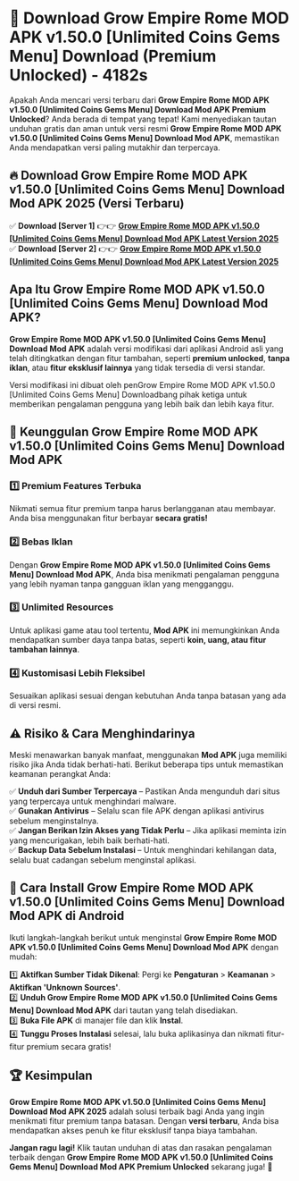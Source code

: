 # 🎯 Download Grow Empire Rome MOD APK v1.50.0 [Unlimited Coins Gems Menu] Download (Premium Unlocked) -  4182s

Apakah Anda mencari versi terbaru dari **Grow Empire Rome MOD APK v1.50.0 [Unlimited Coins Gems Menu] Download Mod APK Premium Unlocked**? Anda berada di tempat yang tepat! Kami menyediakan tautan unduhan gratis dan aman untuk versi resmi **Grow Empire Rome MOD APK v1.50.0 [Unlimited Coins Gems Menu] Download Mod APK**, memastikan Anda mendapatkan versi paling mutakhir dan terpercaya.

## 🔥 Download Grow Empire Rome MOD APK v1.50.0 [Unlimited Coins Gems Menu] Download Mod APK 2025 (Versi Terbaru)

✅ **Download [Server 1]** 👉👉 [**Grow Empire Rome MOD APK v1.50.0 [Unlimited Coins Gems Menu] Download Mod APK Latest Version 2025**](https://momento.my/?title=Grow_Empire_Rome_MOD_APK_v1.50.0_[Unlimited_Coins_Gems_Menu]_Download)  
✅ **Download [Server 2]** 👉👉 [**Grow Empire Rome MOD APK v1.50.0 [Unlimited Coins Gems Menu] Download Mod APK Latest Version 2025**](https://momento.my/?title=Grow_Empire_Rome_MOD_APK_v1.50.0_[Unlimited_Coins_Gems_Menu]_Download)  

## Apa Itu Grow Empire Rome MOD APK v1.50.0 [Unlimited Coins Gems Menu] Download Mod APK?

**Grow Empire Rome MOD APK v1.50.0 [Unlimited Coins Gems Menu] Download Mod APK** adalah versi modifikasi dari aplikasi Android asli yang telah ditingkatkan dengan fitur tambahan, seperti **premium unlocked**, **tanpa iklan**, atau **fitur eksklusif lainnya** yang tidak tersedia di versi standar.

Versi modifikasi ini dibuat oleh penGrow Empire Rome MOD APK v1.50.0 [Unlimited Coins Gems Menu] Downloadbang pihak ketiga untuk memberikan pengalaman pengguna yang lebih baik dan lebih kaya fitur.

## 🎯 Keunggulan Grow Empire Rome MOD APK v1.50.0 [Unlimited Coins Gems Menu] Download Mod APK

### 1️⃣ Premium Features Terbuka
Nikmati semua fitur premium tanpa harus berlangganan atau membayar. Anda bisa menggunakan fitur berbayar **secara gratis!**

### 2️⃣ Bebas Iklan
Dengan **Grow Empire Rome MOD APK v1.50.0 [Unlimited Coins Gems Menu] Download Mod APK**, Anda bisa menikmati pengalaman pengguna yang lebih nyaman tanpa gangguan iklan yang mengganggu.

### 3️⃣ Unlimited Resources
Untuk aplikasi game atau tool tertentu, **Mod APK** ini memungkinkan Anda mendapatkan sumber daya tanpa batas, seperti **koin, uang, atau fitur tambahan lainnya**.

### 4️⃣ Kustomisasi Lebih Fleksibel
Sesuaikan aplikasi sesuai dengan kebutuhan Anda tanpa batasan yang ada di versi resmi.

## ⚠️ Risiko & Cara Menghindarinya

Meski menawarkan banyak manfaat, menggunakan **Mod APK** juga memiliki risiko jika Anda tidak berhati-hati. Berikut beberapa tips untuk memastikan keamanan perangkat Anda:

✅ **Unduh dari Sumber Terpercaya** – Pastikan Anda mengunduh dari situs yang terpercaya untuk menghindari malware.  
✅ **Gunakan Antivirus** – Selalu scan file APK dengan aplikasi antivirus sebelum menginstalnya.  
✅ **Jangan Berikan Izin Akses yang Tidak Perlu** – Jika aplikasi meminta izin yang mencurigakan, lebih baik berhati-hati.  
✅ **Backup Data Sebelum Instalasi** – Untuk menghindari kehilangan data, selalu buat cadangan sebelum menginstal aplikasi.

## 📌 Cara Install Grow Empire Rome MOD APK v1.50.0 [Unlimited Coins Gems Menu] Download Mod APK di Android

Ikuti langkah-langkah berikut untuk menginstal **Grow Empire Rome MOD APK v1.50.0 [Unlimited Coins Gems Menu] Download Mod APK** dengan mudah:

1️⃣ **Aktifkan Sumber Tidak Dikenal**: Pergi ke **Pengaturan** > **Keamanan** > **Aktifkan 'Unknown Sources'**.  
2️⃣ **Unduh Grow Empire Rome MOD APK v1.50.0 [Unlimited Coins Gems Menu] Download Mod APK** dari tautan yang telah disediakan.  
3️⃣ **Buka File APK** di manajer file dan klik **Instal**.  
4️⃣ **Tunggu Proses Instalasi** selesai, lalu buka aplikasinya dan nikmati fitur-fitur premium secara gratis!

## 🏆 Kesimpulan

**Grow Empire Rome MOD APK v1.50.0 [Unlimited Coins Gems Menu] Download Mod APK 2025** adalah solusi terbaik bagi Anda yang ingin menikmati fitur premium tanpa batasan. Dengan **versi terbaru**, Anda bisa mendapatkan akses penuh ke fitur eksklusif tanpa biaya tambahan.

**Jangan ragu lagi!** Klik tautan unduhan di atas dan rasakan pengalaman terbaik dengan **Grow Empire Rome MOD APK v1.50.0 [Unlimited Coins Gems Menu] Download Mod APK Premium Unlocked** sekarang juga! 🚀
